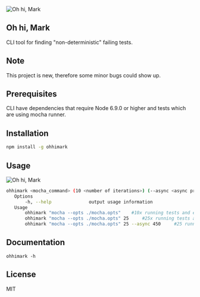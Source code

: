 ![Oh hi, Mark](https://media1.giphy.com/media/l0HUldzuCa0S16SkM/giphy.gif)
## Oh hi, Mark

CLI tool for finding "non-deterministic" failing tests.

## Note

This project is new, therefore some minor bugs could show up.

## Prerequisites

CLI have dependencies that require Node 6.9.0 or higher and tests which are using mocha runner.

## Installation

```bash
npm install -g ohhimark
```

## Usage
![Oh hi, Mark](https://media1.giphy.com/media/l0HUldzuCa0S16SkM/giphy.gif)

```bash
ohhimark <mocha_command> (10 <number of iterations>) (--async <async processing> (100 <spawn process treshhold in ms>))
   Options
       -h, --help              output usage information
   Usage
       ohhimark "mocha --opts ./mocha.opts"    #10x running tests and evaluate
       ohhimark "mocha --opts ./mocha.opts" 25     #25x running tests and evaluate
       ohhimark "mocha --opts ./mocha.opts" 25 --async 450     #25 running async tests, new process is spawning after 450 ms
```

## Documentation

```
ohhimark -h
```

## License

MIT


